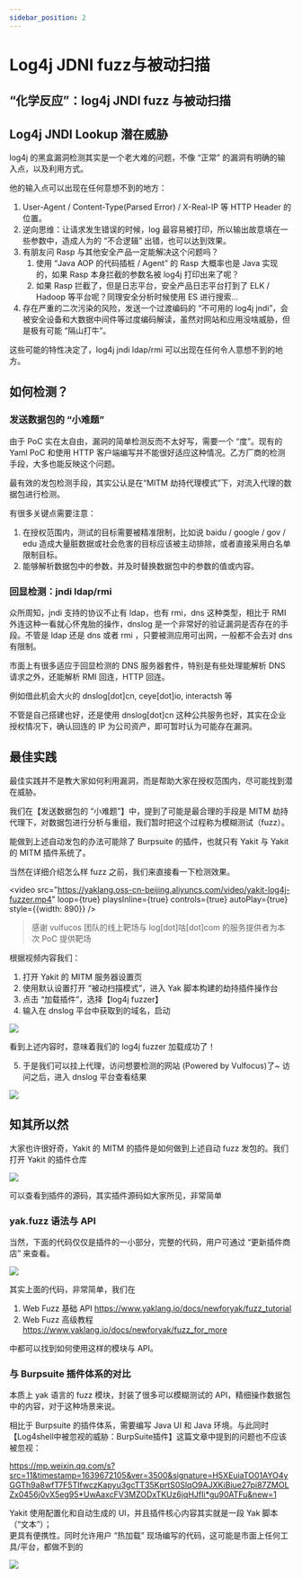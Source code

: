 ```yaml
---
sidebar_position: 2
---
```


# Log4j JDNI fuzz与被动扫描

## “化学反应”：log4j JNDI fuzz 与被动扫描

## Log4j JNDI Lookup 潜在威胁
log4j 的黑盒漏洞检测其实是一个老大难的问题，不像 “正常” 的漏洞有明确的输入点，以及利用方式。

他的输入点可以出现在任何意想不到的地方：

1. User-Agent / Content-Type(Parsed Error) / X-Real-IP 等 HTTP Header 的位置。
2. 逆向思维：让请求发生错误的时候，log 最容易被打印，所以输出故意填在一些参数中，造成人为的 “不合逻辑” 出错，也可以达到效果。
3. 有朋友问 Rasp 与其他安全产品一定能解决这个问题吗？
    1. 使用 “Java AOP 的代码插桩 / Agent” 的 Rasp 大概率也是 Java 实现的，如果 Rasp 本身拦截的参数名被 log4j 打印出来了呢？
    2. 如果 Rasp 拦截了，但是日志平台，安全产品日志平台打到了 ELK / Hadoop 等平台呢？同理安全分析时候使用 ES 进行搜索...
4. 存在严重的二次污染的风险，发送一个过渡编码的 “不可用的 log4j jndi”，会被安全设备和大数据中间件等过度编码解读，虽然对网站和应用没啥威胁，但是极有可能 “隔山打牛”。

这些可能的特性决定了，log4j jndi ldap/rmi 可以出现在任何令人意想不到的地方。

## 如何检测？
### 发送数据包的 “小难题”
由于 PoC 实在太自由，漏洞的简单检测反而不太好写，需要一个 “度”。现有的 Yaml PoC 和使用 HTTP 客户端编写并不能很好适应这种情况。乙方厂商的检测手段，大多也能反映这个问题。

最有效的发包检测手段，其实公认是在“MITM 劫持代理模式”下，对流入代理的数据包进行检测。

有很多关键点需要注意：

1. 在授权范围内，测试的目标需要被精准限制，比如说 baidu / google / gov / edu 造成大量脏数据或社会危害的目标应该被主动排除，或者直接采用白名单限制目标。
2. 能够解析数据包中的参数，并及时替换数据包中的参数的值或内容。

### 回显检测：jndi ldap/rmi
众所周知，jndi 支持的协议不止有 ldap，也有 rmi，dns 这种类型，相比于 RMI 外连这种一看就心怀鬼胎的操作，dnslog 是一个非常好的验证漏洞是否存在的手段。不管是 ldap 还是 dns 或者 rmi ，只要被测应用可出网，一般都不会去对 dns 有限制。

市面上有很多适应于回显检测的 DNS 服务器套件，特别是有些处理能解析 DNS 请求之外，还能解析 RMI 回连，HTTP 回连。

例如借此机会大火的 dnslog[dot]cn, ceye[dot]io, interactsh 等

不管是自己搭建也好，还是使用 dnslog[dot]cn 这种公共服务也好，其实在企业授权情况下，确认回连的 IP 为公司资产，即可暂时认为可能存在漏洞。

## 最佳实践
最佳实践并不是教大家如何利用漏洞，而是帮助大家在授权范围内，尽可能找到潜在威胁。

我们在【发送数据包的 “小难题”】中，提到了可能是最合理的手段是 MITM 劫持代理下，对数据包进行分析与重组，我们暂时把这个过程称为模糊测试（fuzz）。

能做到上述自动发包的办法可能除了 Burpsuite 的插件，也就只有 Yakit 与 Yakit 的 MITM 插件系统了。

当然在详细介绍怎么样 fuzz 之前，我们来直接看一下检测效果。

<video
    src="https://yaklang.oss-cn-beijing.aliyuncs.com/video/yakit-log4j-fuzzer.mp4"
    loop={true} playsInline={true} controls={true} autoPlay={true} style={{width: 890}}
/>


>感谢 vulfucos 团队的线上靶场与 log[dot]咕[dot]com 的服务提供者为本次 PoC 提供靶场

根据视频内容我们：

1. 打开 Yakit 的 MITM 服务器设置页
2. 使用默认设置打开 “被动扫描模式”，进入 Yak 脚本构建的劫持插件操作台
3. 点击 “加载插件”，选择【log4j fuzzer】
4. 输入在 dnslog 平台中获取到的域名，启动

![](/img/products/yakit/passive-scanning-dnslog.png)

看到上述内容时，意味着我们的 log4j fuzzer 加载成功了！

5. 于是我们可以挂上代理，访问想要检测的网站 (Powered by Vulfocus)了~ 
访问之后，进入 dnslog 平台查看结果

![](/img/products/yakit/passive-scanning-agent.png)

## 知其所以然
大家也许很好奇，Yakit 的 MITM 的插件是如何做到上述自动 fuzz 发包的。我们打开 Yakit 的插件仓库

![](/img/products/yakit/passive-scanning-fuzz.png)

可以查看到插件的源码，其实插件源码如大家所见，非常简单

### yak.fuzz 语法与 API
当然，下面的代码仅仅是插件的一小部分，完整的代码，用户可通过 “更新插件商店” 来查看。

![](/img/products/yakit/passive-scanning-fuzz-1.png)

其实上面的代码，非常简单，我们在

1. Web Fuzz 基础 API https://www.yaklang.io/docs/newforyak/fuzz_tutorial
2. Web Fuzz 高级教程 https://www.yaklang.io/docs/newforyak/fuzz_for_more

中都可以找到如何使用这样的模块与 API。

### 与 Burpsuite 插件体系的对比
本质上 yak 语言的 fuzz 模块，封装了很多可以模糊测试的 API，精细操作数据包中的内容，对于这种场景来说。

相比于 Burpsuite 的插件体系，需要编写 Java UI 和 Java 环境。与此同时【Log4shell中被忽视的威胁：BurpSuite插件】这篇文章中提到的问题也不应该被忽视：

https://mp.weixin.qq.com/s?src=11&timestamp=1639672105&ver=3500&signature=H5XEuiaTO01AYO4yGGTh9a8wfT7F5TIfwczKapyu3gcTT35KprtS0SlqO9AJXKiBiue27pi87ZMOLZx0456j0vX5eg95*UwAaxcFV3MZODxTKUz6jqHJfIi*gu90ATFu&new=1

Yakit 使用配置化和自动生成的 UI，并且插件核心内容其实就是一段 Yak 脚本（“文本”）；    
更具有便携性。同时允许用户 “热加载” 现场编写的代码，这可能是市面上任何工具/平台，都做不到的

![](/img/products/yakit/passive-scanning-burpsuite.png)
